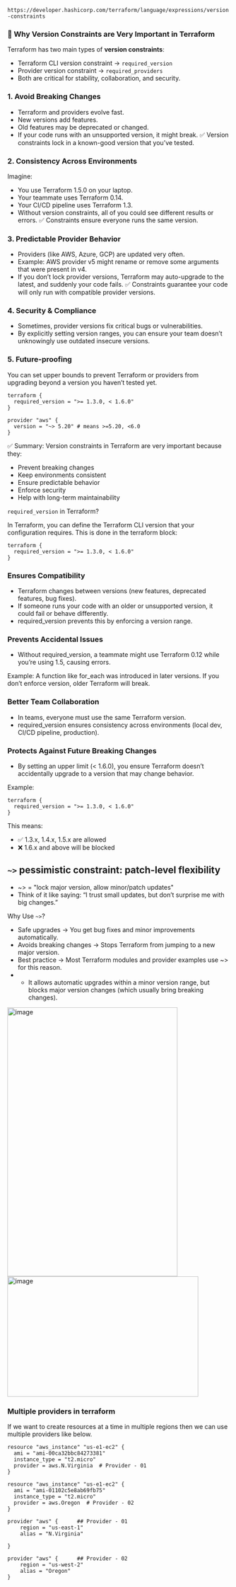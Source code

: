 ```https://developer.hashicorp.com/terraform/language/expressions/version-constraints```

### 🔹 Why Version Constraints are Very Important in Terraform

Terraform has two main types of **version constraints**:

- Terraform CLI version constraint → ```required_version```
- Provider version constraint → ```required_providers```
- Both are critical for stability, collaboration, and security.

### 1. Avoid Breaking Changes

- Terraform and providers evolve fast.
- New versions add features.
- Old features may be deprecated or changed.
- If your code runs with an unsupported version, it might break.
✅ Version constraints lock in a known-good version that you’ve tested.


### 2. Consistency Across Environments

Imagine:
- You use Terraform 1.5.0 on your laptop.
- Your teammate uses Terraform 0.14.
- Your CI/CD pipeline uses Terraform 1.3.
- Without version constraints, all of you could see different results or errors.
✅ Constraints ensure everyone runs the same version.


### 3. Predictable Provider Behavior

- Providers (like AWS, Azure, GCP) are updated very often.
- Example: AWS provider v5 might rename or remove some arguments that were present in v4.
- If you don’t lock provider versions, Terraform may auto-upgrade to the latest, and suddenly your code fails.
✅ Constraints guarantee your code will only run with compatible provider versions.

### 4. Security & Compliance

- Sometimes, provider versions fix critical bugs or vulnerabilities.
- By explicitly setting version ranges, you can ensure your team doesn’t unknowingly use outdated insecure versions.


### 5. Future-proofing

You can set upper bounds to prevent Terraform or providers from upgrading beyond a version you haven’t tested yet.
```hcl
terraform {
  required_version = ">= 1.3.0, < 1.6.0"
}

provider "aws" {
  version = "~> 5.20" # means >=5.20, <6.0
}
```



✅ Summary:
Version constraints in Terraform are very important because they:

- Prevent breaking changes
- Keep environments consistent
- Ensure predictable behavior
- Enforce security
- Help with long-term maintainability


```required_version``` in Terraform?

In Terraform, you can define the Terraform CLI version that your configuration requires.
This is done in the terraform block:
```hcl
terraform {
  required_version = ">= 1.3.0, < 1.6.0"
}
```

### Ensures Compatibility

- Terraform changes between versions (new features, deprecated features, bug fixes).
- If someone runs your code with an older or unsupported version, it could fail or behave differently.
- required_version prevents this by enforcing a version range.

### Prevents Accidental Issues
- Without required_version, a teammate might use Terraform 0.12 while you’re using 1.5, causing errors.

Example: A function like for_each was introduced in later versions.
If you don’t enforce version, older Terraform will break.

### Better Team Collaboration
- In teams, everyone must use the same Terraform version.
- required_version ensures consistency across environments (local dev, CI/CD pipeline, production).

### Protects Against Future Breaking Changes
- By setting an upper limit (< 1.6.0), you ensure Terraform doesn’t accidentally upgrade to a version that may change behavior.

Example:
```hcl
terraform {
  required_version = ">= 1.3.0, < 1.6.0"
}
```

This means:
- ✅ 1.3.x, 1.4.x, 1.5.x are allowed
- ❌ 1.6.x and above will be blocked


## ```~>``` pessimistic constraint: patch-level flexibility

- ~> = "lock major version, allow minor/patch updates"
- Think of it like saying: “I trust small updates, but don’t surprise me with big changes.”

Why Use ```~>```?

- Safe upgrades → You get bug fixes and minor improvements automatically.
- Avoids breaking changes → Stops Terraform from jumping to a new major version.
- Best practice → Most Terraform modules and provider examples use ~> for this reason.
- - It allows automatic upgrades within a minor version range, but blocks major version changes (which usually bring breaking changes).
 
<img width="385" height="608" alt="image" src="https://github.com/user-attachments/assets/ba9a001a-6d75-4e27-9ead-39e1a1fb646e" />
<img width="432" height="272" alt="image" src="https://github.com/user-attachments/assets/0beba833-a114-4df1-a119-edb3f9d86ea7" />



### Multiple providers in terraform

If we want to create resources at a time in multiple regions then we can use multiple providers like below.
```hcl
resource "aws_instance" "us-e1-ec2" {
  ami = "ami-00ca32bbc84273381"
  instance_type = "t2.micro"
  provider = aws.N.Virginia  # Provider - 01
}

resource "aws_instance" "us-e1-ec2" {
  ami = "ami-01102c5e8ab69fb75"
  instance_type = "t2.micro"
  provider = aws.Oregon  # Provider - 02
}

provider "aws" {      ## Provider - 01
    region = "us-east-1"
    alias = "N.Virginia"
  
}

provider "aws" {      ## Provider - 02
    region = "us-west-2"
    alias = "Oregon"
}
```

